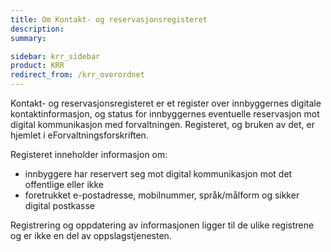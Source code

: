 ```yaml
---
title: Om Kontakt- og reservasjonsregisteret
description:
summary:

sidebar: krr_sidebar
product: KRR
redirect_from: /krr_overordnet
---
```


Kontakt- og reservasjonsregisteret er et register over innbyggernes digitale kontaktinformasjon, og status for innbyggernes eventuelle reservasjon mot digital kommunikasjon med forvaltningen. Registeret, og bruken av det, er hjemlet i eForvaltningsforskriften.

Registeret inneholder informasjon om:
- innbyggere har reservert seg mot digital kommunikasjon mot det offentlige eller ikke
- foretrukket e-postadresse, mobilnummer, språk/målform og sikker digital postkasse

Registrering og oppdatering av informasjonen ligger til de ulike registrene og er ikke en del av oppslagstjenesten.
